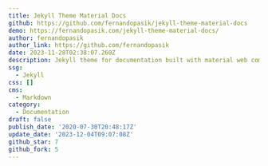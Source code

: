 ```yaml
---
title: Jekyll Theme Material Docs
github: https://github.com/fernandopasik/jekyll-theme-material-docs
demo: https://fernandopasik.com/jekyll-theme-material-docs/
author: fernandopasik
author_link: https://github.com/fernandopasik
date: 2023-11-28T02:38:07.260Z
description: Jekyll theme for documentation built with material web components
ssg:
  - Jekyll
css: []
cms:
  - Markdown
category:
  - Documentation
draft: false
publish_date: '2020-07-30T20:48:17Z'
update_date: '2023-12-04T09:07:08Z'
github_star: 7
github_fork: 5
---
```

